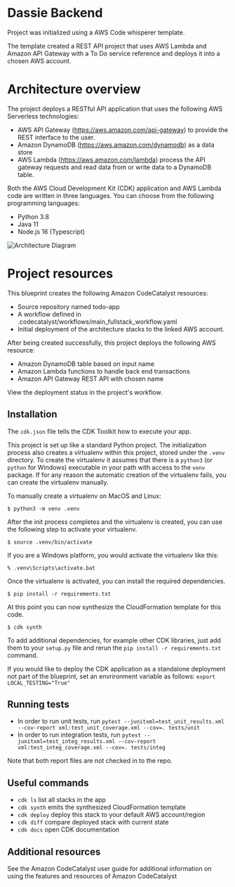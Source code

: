# Dassie Backend 
Project was initialized using a AWS Code whisperer template. 

The template created a REST API project that uses AWS Lambda and Amazon API Gateway with a To Do service reference and deploys it into a chosen AWS account. 

# Architecture overview

The project deploys a RESTful API application that uses the following AWS Serverless technologies:

* AWS API Gateway (https://aws.amazon.com/api-gateway) to provide the REST interface to the user.
* Amazon DynamoDB (https://aws.amazon.com/dynamodb) as a data store
* AWS Lambda (https://aws.amazon.com/lambda) process the API gateway requests and read data from or write data to a DynamoDB table. 

Both the AWS Cloud Development Kit (CDK) application and AWS Lambda code are written in three languages. You can choose from the following programming languages:

* Python 3.8
* Java 11
* Node.js 16 (Typescript)


![Architecture Diagram](https://deyn4asqcu6xj.cloudfront.net/serverless-todo-backend-arch.png) 


# Project resources

This blueprint creates the following Amazon CodeCatalyst resources:

* Source repository named todo-app
* A workflow defined in .codecatalyst/workflows/main_fullstack_workflow.yaml
* Initial deployment of the architecture stacks to the linked AWS account.

After being created successfully, this project deploys the following AWS resource: 

* Amazon DynamoDB table based on input name
* Amazon Lambda functions to handle back end transactions
* Amazon API Gateway REST API with chosen name

View the deployment status in the project's workflow.

## Installation 

The `cdk.json` file tells the CDK Toolkit how to execute your app.

This project is set up like a standard Python project.  The initialization
process also creates a virtualenv within this project, stored under the `.venv`
directory.  To create the virtualenv it assumes that there is a `python3`
(or `python` for Windows) executable in your path with access to the `venv`
package. If for any reason the automatic creation of the virtualenv fails,
you can create the virtualenv manually.

To manually create a virtualenv on MacOS and Linux:

```
$ python3 -m venv .venv
```

After the init process completes and the virtualenv is created, you can use the following
step to activate your virtualenv.

```
$ source .venv/bin/activate
```

If you are a Windows platform, you would activate the virtualenv like this:

```
% .venv\Scripts\activate.bat
```

Once the virtualenv is activated, you can install the required dependencies.

```
$ pip install -r requirements.txt
```

At this point you can now synthesize the CloudFormation template for this code.

```
$ cdk synth
```

To add additional dependencies, for example other CDK libraries, just add
them to your `setup.py` file and rerun the `pip install -r requirements.txt`
command.

If you would like to deploy the CDK application as a standalone deployment not part of the blueprint, set an envrironment variable as follows:
`export LOCAL_TESTING="True"`

## Running tests

* In order to run unit tests, run `pytest --junitxml=test_unit_results.xml --cov-report xml:test_unit_coverage.xml --cov=. tests/unit`
* In order to run integration tests, run `pytest --junitxml=test_integ_results.xml --cov-report xml:test_integ_coverage.xml --cov=. tests/integ`

Note that both report files are not checked in to the repo.

## Useful commands

 * `cdk ls`          list all stacks in the app
 * `cdk synth`       emits the synthesized CloudFormation template
 * `cdk deploy`      deploy this stack to your default AWS account/region
 * `cdk diff`        compare deployed stack with current state
 * `cdk docs`        open CDK documentation

## Additional resources

See the Amazon CodeCatalyst user guide for additional information on using the features and resources of Amazon CodeCatalyst